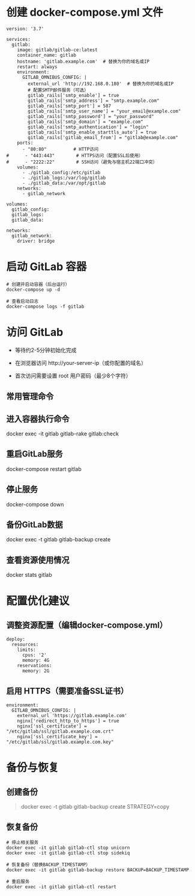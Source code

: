 # 创建 docker-compose.yml 文件
```shell
version: '3.7'

services:
  gitlab:
    image: gitlab/gitlab-ce:latest
    container_name: gitlab
    hostname: 'gitlab.example.com'  # 替换为你的域名或IP
    restart: always
    environment:
      GITLAB_OMNIBUS_CONFIG: |
        external_url 'http://192.168.0.180'  # 替换为你的域名或IP
        # 配置SMTP邮件服务（可选）
        gitlab_rails['smtp_enable'] = true
        gitlab_rails['smtp_address'] = "smtp.example.com"
        gitlab_rails['smtp_port'] = 587
        gitlab_rails['smtp_user_name'] = "your_email@example.com"
        gitlab_rails['smtp_password'] = "your_password"
        gitlab_rails['smtp_domain'] = "example.com"
        gitlab_rails['smtp_authentication'] = "login"
        gitlab_rails['smtp_enable_starttls_auto'] = true
        gitlab_rails['gitlab_email_from'] = "gitlab@example.com"
    ports:
      - "80:80"          # HTTP访问
#      - "443:443"        # HTTPS访问（配置SSL后使用）
#      - "2222:22"        # SSH访问（避免与宿主机22端口冲突）
    volumes:
      - ./gitlab_config:/etc/gitlab
      - ./gitlab_logs:/var/log/gitlab
      - ./gitlab_data:/var/opt/gitlab
    networks:
      - gitlab_network

volumes:
  gitlab_config:
  gitlab_logs:
  gitlab_data:

networks:
  gitlab_network:
    driver: bridge
```

# 启动 GitLab 容器
```shell
# 创建并启动容器（后台运行）
docker-compose up -d

# 查看启动日志
docker-compose logs -f gitlab
```

# 访问 GitLab
- 等待约2-5分钟初始化完成

- 在浏览器访问 http://your-server-ip（或你配置的域名）

- 首次访问需要设置 root 用户密码（最少8个字符）

## 常用管理命令
## 进入容器执行命令
docker exec -it gitlab gitlab-rake gitlab:check

## 重启GitLab服务
docker-compose restart gitlab

## 停止服务
docker-compose down

## 备份GitLab数据
docker exec -t gitlab gitlab-backup create

## 查看资源使用情况
docker stats gitlab

# 配置优化建议

## 调整资源配置（编辑docker-compose.yml）
```shell
deploy:
  resources:
    limits:
      cpus: '2'
      memory: 4G
    reservations:
      memory: 2G
```

## 启用 HTTPS（需要准备SSL证书）
```shell
environment:
  GITLAB_OMNIBUS_CONFIG: |
    external_url 'https://gitlab.example.com'
    nginx['redirect_http_to_https'] = true
    nginx['ssl_certificate'] = "/etc/gitlab/ssl/gitlab.example.com.crt"
    nginx['ssl_certificate_key'] = "/etc/gitlab/ssl/gitlab.example.com.key"
```

# 备份与恢复

## 创建备份
> docker exec -t gitlab gitlab-backup create STRATEGY=copy

## 恢复备份
```shell
# 停止相关服务
docker exec -it gitlab gitlab-ctl stop unicorn
docker exec -it gitlab gitlab-ctl stop sidekiq

# 恢复备份（替换BACKUP_TIMESTAMP）
docker exec -it gitlab gitlab-backup restore BACKUP=BACKUP_TIMESTAMP

# 重启服务
docker exec -it gitlab gitlab-ctl restart
```

